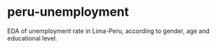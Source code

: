 # peru-unemployment
EDA of unemployment rate in Lima-Peru, according to gender, age and educational level.
